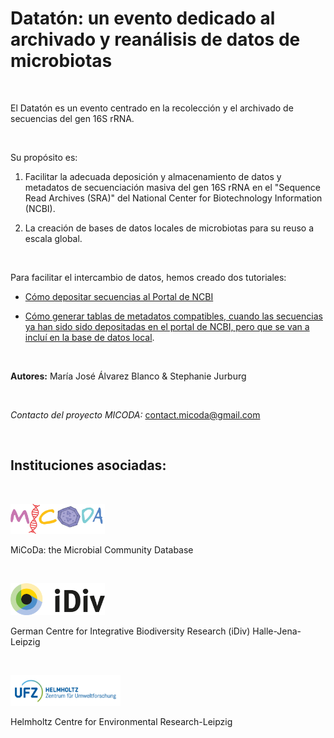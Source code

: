 # Datatón: un evento dedicado al archivado y reanálisis de datos de microbiotas #
<br />

El Datatón es un evento centrado en la recolección y el archivado de secuencias del gen 16S rRNA.

<br />

Su propósito es: 
<br />

1. Facilitar la adecuada deposición y almacenamiento de datos y metadatos de secuenciación masiva del
gen 16S rRNA en el "Sequence Read Archives (SRA)" del National Center for Biotechnology Information (NCBI).

2. La creación de bases de datos locales de microbiotas para su reuso a escala global.

<br />

Para facilitar el intercambio de datos, hemos creado dos tutoriales:

* [Cómo depositar secuencias al Portal de NCBI](https://github.com/MariaAlvBla/NCBI-Tutorial/blob/main/Submitting%20data%20to%20NCBI.md)

* [Cómo generar tablas de metadatos compatibles, cuando las secuencias ya han sido sido depositadas en el portal de NCBI,
pero que se van a incluí en la base de datos local](https://github.com/MariaAlvBla/NCBI-Tutorial/blob/main/Sharing%20already%20uploaded%20data). 

<br />

**Autores:** María José Álvarez Blanco & Stephanie Jurburg

<br />

*Contacto del proyecto MICODA:* <contact.micoda@gmail.com>

<br />

## Instituciones asociadas: ##
<br />

[<img src=".\First time upload images\logo MiCoDa empty.png" width=30% height=30%/>](https://micoda.idiv.de/)
<br />

MiCoDa: the Microbial Community Database

<br />

[<img src=".\First time upload images\iDivLogo-short.png" width=30% height=30%/>](https://www.idiv.de/en)
<br/>

German Centre for Integrative Biodiversity Research (iDiv) Halle-Jena-Leipzig
<br />

<br/>

[<img src=".\First time upload images\ufz_logo.png" width=35% height=35%/>](https://www.ufz.de/)
<br/>

Helmholtz Centre for Environmental Research-Leipzig
